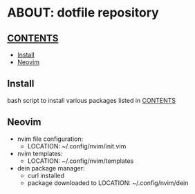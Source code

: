 ABOUT: dotfile repository
=========================

[CONTENTS](#contents)
--------
- [Install](#install)
- [Neovim](#neovim)

Install
-------
bash script to install various packages listed in [CONTENTS](#contents)

Neovim
------
- nvim file configuration:
	- LOCATION: ~/.config/nvim/init.vim
- nvim templates:
	- LOCATION: ~/.config/nvim/templates
- dein package manager:
	- curl installed
	- package downloaded to LOCATION: ~/.config/nvim/dein
